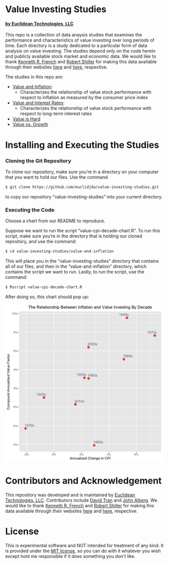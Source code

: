 # Value Investing Studies
#### [by Euclidean Technologies, LLC](http://www.euclidean.com)

This repo is a collection of data anaysis studies that examines the performance and characteristics of value investing over long periods of time. Each directory is a study dedicated to a particular form of data analysis on value investing. The studies depend only on the code herein and publicly available stock market and economic data. We would like to thank [Kenneth R. French](http://mba.tuck.dartmouth.edu/pages/faculty/ken.french/) and [Robert Shiller](http://www.econ.yale.edu/~shiller/) for making this data available through their websites [here](http://mba.tuck.dartmouth.edu/pages/faculty/ken.french/data_library.html#Research) and [here](http://www.econ.yale.edu/~shiller/data.htm), respective. 

The studies in this repo are:
- [Value and Inflation](https://github.com/euclidjda/value-investing-studies/tree/master/value-and-inflation): 
	- Characterizes the relationship of value stock performance with respect to inflation as measured by the consumer price index
- [Value and Interest Rates](https://github.com/euclidjda/value-investing-studies/tree/master/value-and-interest-rates):
	- Characterizes the relationship of value stock performance with respect to long-term interest rates 
- [Value is Hard](https://github.com/euclidjda/value-investing-studies/tree/master/value-is-hard)
- [Value vs. Growth](https://github.com/euclidjda/value-investing-studies/tree/master/value-vs-growth)


# Installing and Executing the Studies

### Cloning the Git Repository

To clone our repository, make sure you’re in a directory on your computer that you want to hold our files. Use the command 

```bash
$ git clone https://github.com/euclidjda/value-investing-studies.git
```

to copy our repository “value-investing-studies” into your current directory. 

### Executing the Code

Choose a chart from our README to reproduce.

Suppose we want to run the script “value-cpi-decade-chart.R”. To run this script, make sure you’re in the directory that is holding our cloned repository, and use the command: 

```bash
$ cd value-investing-studies/value-and-inflation
```

This will place you in the “value-investing-studies” directory that contains all of our files, and then in the “value-and-inflation” directory, which contains the script we want to run. Lastly, to run the script, use the command: 

```bash 
$ Rscript value-cpi-decade-chart.R
```

After doing so, this chart should pop up:  

![alt text](/value-and-inflation/value-cpi-decade-chart.png)


# Contributors and Acknowledgement

This repository was developed and is maintained by [Euclidean Technologies, LLC](http://www.euclidean.com/). Contributors include [David Tran](http://github.com/dtran24) and [John Alberg](http://github.com/euclidjda). We would like to thank [Kenneth R. French](http://mba.tuck.dartmouth.edu/pages/faculty/ken.french/) and [Robert Shiller](http://www.econ.yale.edu/~shiller/) for making this data available through their websites [here](http://mba.tuck.dartmouth.edu/pages/faculty/ken.french/data_library.html#Research) and [here](http://www.econ.yale.edu/~shiller/data.htm), respective. 

# License 

This is experimental software and NOT intended for treatment of any
kind. It is provided under the [MIT license][mit], so you can do with
it whatever you wish except hold me responsible if it does something
you don't like.

[mit]: http://www.opensource.org/licenses/mit-license.php
